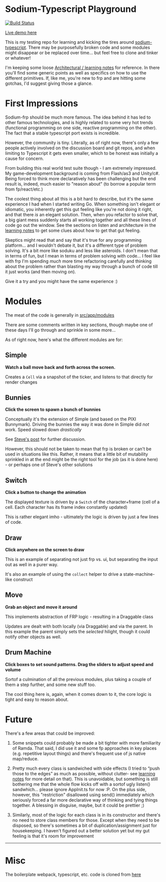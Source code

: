 # Sodium-Typescript Playground

[![Build Status](https://travis-ci.org/dakom/sodium-typescript-playground.svg?branch=master)](https://travis-ci.org/dakom/sodium-typescript-playground)

[Live demo here](https://dakom.github.io/sodium-typescript-playground)

This is my testing repo for learning and kicking the tires around [sodium-typescript](https://github.com/SodiumFRP/sodium-typescript). There may be purposefully broken code and some modules might disappear or be replaced over time... but feel free to clone and tinker or whatever!

I'm keeping some loose [Architectural / learning notes](Notes.md) for reference. In there you'll find some generic points as well as specifics on how to use the different primitives. If, like me, you're new to frp and are hitting some gotchas, I'd suggest giving those a glance.

# First Impressions

Sodium-frp should be much more famous. The idea behind it has led to other famous technologies, and is highly related to some very hot trends (functional programming on one side, reactive programming on the other). The fact that a stable typescript port exists is incredible.

However, the community is tiny. Literally, as of right now, there's only a few people actively involved on the discussion board and git repos, and when limiting to Typescript it gets even smaller, which to be honest was initially a cause for concern.

From building this real world test suite though - I am extremely impressed. My game-development background is coming from Flash/as3 and Unity/c#. Being forced to think more declaratively has been challenging but the end result is, indeed, much easier to "reason about" (to borrow a popular term from fp/react/etc.)

The coolest thing about all this is a bit hard to describe, but it's the same experience I had when I started writing Go. When something isn't elegant or idiomatic, you inherently get this gut feeling like you're not doing it right, and that there _is_ an elegant solution. Then, when you refactor to solve that, a big giant mess suddenly starts all working together and all these lines of code go out the window. See the sections on listen and architecture in the [learning notes](Notes.md) to get some clues about how to get that gut feeling.

Skeptics might read that and say that it's true for any programming platform... and I wouldn't debate it, but it's a different type of problem solving. It's a bit more like soduku and less like asteroids. I don't mean that in terms of fun, but I mean in terms of problem solving with code... I feel like with frp I'm spending _much_ more time refactoring carefully and thinking about the problem rather than blasting my way through a bunch of code till it just works (and then moving on).

Give it a try and you might have the same experience :)

# Modules

The meat of the code is generally in [src/app/modules](src/app/modules)

There are some comments written in key sections, though maybe one of these days I'll go through and sprinkle in some more...

As of right now, here's what the different modules are for:

## Simple

**Watch a ball move back and forth across the screen.**

Creates a `Cell` via a snapshot of the ticker, and listens to that directly for render changes

## Bunnies

**Click the screen to spawn a bunch of bunnies**

Conceptually it's the extension of Simple (and based on the PIXI Bunnymark).
Driving the bunnies the way it was done in Simple did _not_ work. Speed slowed down _drastically_

See [Steve's post](http://sodium.nz/t/understanding-listen/171/5?u=dakom) for further discussion.

However, this should not be taken to mean that frp is broken or can't be used in situations like this. Rather, it means that a little bit of mutability sprinkled in at the end might be the right tool for the job (as it is done here) - or perhaps one of Steve's other solutions

## Switch

**Click a button to change the animation**

The displayed texture is driven by a `Switch` of the character+frame (cell of a cell. Each character has its frame index constantly updated)

This is rather elegant imho - ultimately the logic is driven by just a few lines of code.

## Draw

**Click anywhere on the screen to draw**

This is an example of separating not just frp vs. ui, but separating the input out as well in a purer way.

It's also an example of using the `collect` helper to drive a state-machine-like construct

## Move

**Grab an object and move it around**

This implements abstraction of FRP logic - resulting in a Draggable class

Updates are dealt with both locally (via Draggable) and via the parent. In this example the parent simply sets the _selected_ hilight, though it could notify other objects as well.

## Drum Machine

**Click boxes to set sound patterns. Drag the sliders to adjust speed and volume**

Sortof a culmination of all the previous modules, plus taking a couple of them a step further, and some new stuff too.

The cool thing here is, again, when it comes down to it, the core logic is tight and easy to reason about.

# Future

There's a few areas that could be improved:

1. Some snippets could probably be made a bit tighter with more familiarity of Ramda. That said, I did use it and some fp approaches in key places (e.g. repetitive layout things) and there's frequent use of js native map/reduce.

2. Pretty much every class is sandwiched with side effects (I tried to “push those to the edges” as much as possible, without clutter- see [learning notes](Notes.md) for more detail on that). This is unavoidable, but something is still bothering me that the whole flow kicks off with a sortof ugly listen() sandwhich... please ignore AppInit.ts for now :P. On the plus side, however, this "restriction" disallowed using send() immediately which seriously forced a far more declarative way of thinking and tying things together. A blessing in disguise, maybe, but it could be prettier ;)

3. Similarly, most of the logic for each class is in its constructor and there's no need to store class members for those. Except when they need to be disposed, so there's sometimes a bit of duplication/assignment just for housekeeping. I haven't figured out a better solution yet but my gut feeling is that it's room for improvement

----

# Misc

The boilerplate webpack, typescript, etc. code is cloned from [here](https://github.com/dakom/html5-boilerplate/tree/barebones)